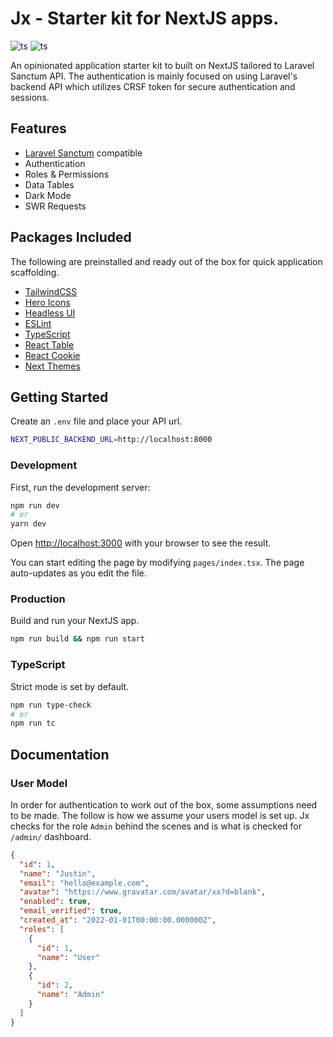 # Jx - Starter kit for NextJS apps.

![ts](https://img.shields.io/github/v/release/jstnmthw/jx?include_prereleases)
![ts](https://img.shields.io/github/workflow/status/jstnmthw/jx/Build)

An opinionated application starter kit to built on NextJS tailored to Laravel Sanctum API. The authentication is mainly focused on using Laravel's backend API which utilizes CRSF token for secure authentication and sessions. 

## Features
- [Laravel Sanctum](https://laravel.com/docs/9.x/starter-kits#breeze-and-next) compatible
- Authentication
- Roles & Permissions
- Data Tables
- Dark Mode
- SWR Requests

## Packages Included

The following are preinstalled and ready out of the box for quick application scaffolding.

- [TailwindCSS](https://tailwindcss.com/)
- [Hero Icons](https://heroicons.com/)
- [Headless UI](https://headlessui.com/)
- [ESLint](https://eslint.org/)
- [TypeScript](https://www.typescriptlang.org/)
- [React Table](https://tanstack.com/table/v8/?from=reactTableV7&original=https://react-table-v7.tanstack.com/)
- [React Cookie](https://github.com/reactivestack/cookies)
- [Next Themes](https://github.com/pacocoursey/next-themes)

## Getting Started

Create an `.env` file and place your API url.

```bash
NEXT_PUBLIC_BACKEND_URL=http://localhost:8000
```

### Development
First, run the development server:

```bash
npm run dev
# or
yarn dev
```

Open [http://localhost:3000](http://localhost:3000) with your browser to see the result.

You can start editing the page by modifying `pages/index.tsx`. The page auto-updates as you edit the file.

### Production
Build and run your NextJS app.

```bash
npm run build && npm run start
```

### TypeScript
Strict mode is set by default.
```bash
npm run type-check
# or
npm run tc
```

## Documentation
### User Model
In order for authentication to work out of the box, some assumptions need to be made. The follow is how we assume your users model is set up. Jx checks for the role `Admin` behind the scenes and is what is checked for `/admin/` dashboard.
```json
{
  "id": 1,
  "name": "Justin",
  "email": "hello@example.com",
  "avatar": "https://www.gravatar.com/avatar/xx?d=blank",
  "enabled": true,
  "email_verified": true,
  "created_at": "2022-01-01T00:00:00.000000Z",
  "roles": [
    {
      "id": 1,
      "name": "User"
    },
    {
      "id": 2,
      "name": "Admin"
    }
  ]
}
```